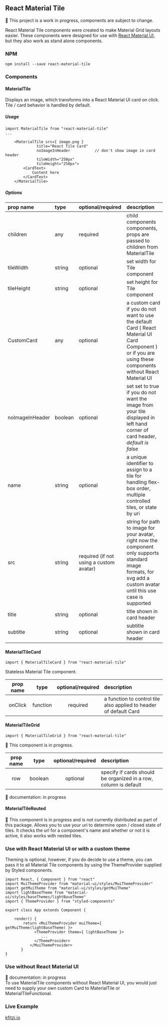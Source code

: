 ## React Material Tile

🚧 This project is a work in progress, components are subject to change.

React Material Tile components were created to make Material Grid layouts easier.
These components were designed for use with [React Material UI](https://github.com/callemall/material-ui),
but they also work as stand alone components.

### NPM
```
npm install --save react-material-tile
```
### Components

#### MaterialTile
Displays an image, which transforms into a React Material UI card on click. Tile / card behavior is handled by default.

##### Usage
```
import MaterialTile from "react-material-tile"
...

	<MaterialTile src={ image.png }
		      title="React Tile Card"
		      noImageInHeader 			// don't show image in card header
		      tileWidth="250px"
		      tileHeight="250px">
		<CardText>
			Content here
		</CardText>
	</MaterialTile>
```

##### Options

| prop name       | type | optional/required | description  |
| :------------- |:---------| :--------|:-------------------|
| children | any | required | child components components, props are passed to children from MaterialTile |
| tileWidth | string | optional|set width for Tile component|
| tileHeight |string| optional| set height for Tile component|
| CustomCard | any | optional | a custom card if you do not want to use the default Card ( React Material UI Card Component ) or if you are using these components without React Material UI |
| noImageInHeader | boolean | optional | set set to true if you do not want the image from your tile displayed in left hand corner of card header, *default is false* |
| name |string | optional | a unique identifier to assign to a tile for handling flex-box order, multiple controlled tiles, or state by uri |
| src | string | required (if not using a custom avatar)| string for path to image for your avatar, right now the component only supports standard image formats, for svg add a custom avatar until this use case is supported |
| title |string| optional | title  shown in card header |
| subtitle |string| optional | subtitle shown in card header |



#### MaterialTileCard
```
import { MaterialTileCard } from "react-material-tile"
```
Stateless Material Tile component.

| prop name       | type | optional/required | description  |
| :-------------: |:---------:| :--------:|:-------------------|
| onClick | function | required | a function to control tile also applied to header of default Card |

#### MaterialTileGrid
```
import { MaterialTileGrid } from "react-material-tile"
```
🚧 This component is in progress.


| prop name       | type | optional/required | description  |
| :-------------: |:---------:| :--------:|:-------------------|
| row | boolean | optional | specify if cards should be organized in a row, column is default |
🚧 documentation: in progress

#### MaterialTileRouted

🚧 This component is in progress and is not currently distributed as part of this package. Allows you to use your uri to determine open / closed state of tiles. It checks the url for a component's name and whether or not it is active, it also works with nested tiles.


### Use with React Material UI or with a custom theme
Theming is optional, however, if you do decide to use a theme,
you can pass it to all Material Tile components by using the
ThemeProvider supplied by Styled components.

```
import React, { Component } from "react"
import MuiThemeProvider from "material-ui/styles/MuiThemeProvider"
import getMuiTheme from "material-ui/styles/getMuiTheme"
import lightBaseTheme from "material-ui/styles/baseThemes/lightBaseTheme"
import { ThemeProvider } from "styled-components"

export class App extends Component {

	render() {
	    return <MuiThemeProvider muiTheme={ getMuiTheme(lightBaseTheme) }>
		     <ThemeProvider theme={ lightBaseTheme }>
		     	...
		     </ThemeProvider>	     
		   </MuiThemeProvider>
       }
}	     
```
### Use without React Material UI
🚧 documentation: in progress  
To use MaterialTile components without React Material UI, you would
just need to supply your own custom Card to MaterialTile or MaterialTileFunctional.

### Live Example
[kfitzi.io](https://kfitzi.io/projects)
